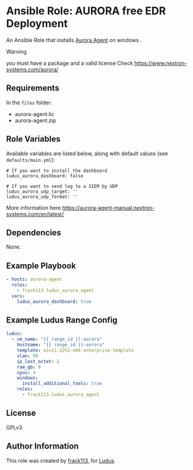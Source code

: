# Ansible Role: AURORA free EDR Deployment

An Ansible Role that installs [Aurora Agent](https://www.nextron-systems.com/aurora/) on windows .

> [!WARNING]
> you must have a package and a valid license
> Check https://www.nextron-systems.com/aurora/

## Requirements

In the `files` folder:
- aurora-agent.lic
- aurora-agent.zip

## Role Variables

Available variables are listed below, along with default values (see `defaults/main.yml`):

    # If you want to install the dashboard
    ludus_aurora_dashboard: false

    # If you want to send log to a SIEM by UDP 
    ludus_aurora_udp_target: ''
    ludus_aurora_udp_format: ''

More information here https://aurora-agent-manual.nextron-systems.com/en/latest/

## Dependencies

None.

## Example Playbook

```yaml
- hosts: aurora-agent
  roles:
    - frack113.ludus_aurora_agent
  vars:
    ludus_aurora_dashboard: true
```

## Example Ludus Range Config

```yaml
ludus:
  - vm_name: "{{ range_id }}-aurora"
    hostname: "{{ range_id }}-aurora"
    template: win11-22h2-x64-enterprise-template
    vlan: 99
    ip_last_octet: 2
    ram_gb: 8
    cpus: 4
    windows:
      install_additional_tools: true
    roles:
      - frack113.ludus_aurora_agent
```

## License

[//]: # (If you change the License type, be sure to change the actual LICENSE file as well)
GPLv3

## Author Information

This role was created by [frack113](https://github.com/frack113), for [Ludus](https://ludus.cloud/).
